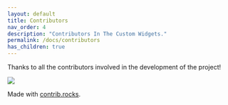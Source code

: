 ```yaml
---
layout: default
title: Contributors
nav_order: 4
description: "Contributors In The Custom Widgets."
permalink: /docs/contributors
has_children: true
---
```


Thanks to all the contributors involved in the development of the project!

<a href="https://github.com/KhamisiKibet/QT-PyQt-PySide-Custom-Widgets/graphs/contributors">
  <img src="https://contrib.rocks/image?repo=KhamisiKibet/QT-PyQt-PySide-Custom-Widgets" />
</a>

Made with [contrib.rocks](https://contrib.rocks).